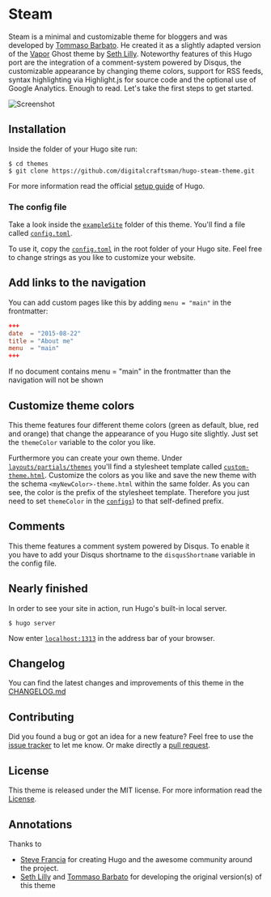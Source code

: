 # Steam

Steam is a minimal and customizable theme for bloggers and was developed by [Tommaso Barbato](//github.com/epistrephein). He created it as a slightly adapted version of the [Vapor](//github.com/sethlilly/Vapor) Ghost theme by [Seth Lilly](//github.com/sethlilly). Noteworthy features of this Hugo port are the integration of a comment-system powered by Disqus, the customizable appearance by changing theme colors, support for RSS feeds, syntax highlighting via Highlight.js for source code and the optional use of Google Analytics. Enough to read. Let's take the first steps to get started.

![Screenshot](https://raw.githubusercontent.com/digitalcraftsman/hugo-steam-theme/dev/images/screenshot.png)


## Installation

Inside the folder of your Hugo site run:

    $ cd themes
    $ git clone https://github.com/digitalcraftsman/hugo-steam-theme.git

For more information read the official [setup guide](//gohugo.io/overview/installing/) of Hugo.

### The config file

Take a look inside the [`exampleSite`](//github.com/digitalcraftsman/hugo-steam-theme/blob/dev/exampleSite/) folder of this theme. You'll find a file called [`config.toml`](//github.com/digitalcraftsman/hugo-steam-theme/blob/dev/exampleSite/config.toml).

To use it, copy the [`config.toml`](//github.com/digitalcraftsman/hugo-steam-theme/blob/dev/exampleSite/config.toml) in the root folder of your Hugo site. Feel free to change strings as you like to customize your website.

## Add links to the navigation

You can add custom pages like this by adding `menu = "main"` in the frontmatter:

```toml
+++
date  = "2015-08-22"
title = "About me"
menu  = "main"
+++
```

If no document contains menu = "main" in the frontmatter than the navigation will not be shown


## Customize theme colors

This theme features four different theme colors (green as default, blue, red and orange) that change the appearance of you Hugo site slightly. Just set the `themeColor` variable to the color you like.

Furthermore you can create your own theme. Under [`layouts/partials/themes`](//github.com/digitalcraftsman/hugo-steam-theme/tree/dev/layouts/partials/themes) you'll find a stylesheet template called [`custom-theme.html`](//github.com/digitalcraftsman/hugo-steam-theme/blob/dev/layouts/partials/themes/custom-theme.html). Customize the colors as you like and save the new theme with the schema `<myNewColor>-theme.html` within the same folder. As you can see, the color is the prefix of the stylesheet template. Therefore you just need to set `themeColor` in the [`configs`](//github.com/digitalcraftsman/hugo-steam-theme/blob/dev/exampleSite/config.toml)) to that self-defined prefix. 

## Comments

This theme features a comment system powered by Disqus. To enable it you have to add your Disqus shortname to the `disqusShortname` variable in the config file.

## Nearly finished

In order to see your site in action, run Hugo's built-in local server. 

    $ hugo server

Now enter [`localhost:1313`](http://localhost:1313) in the address bar of your browser.

## Changelog

You can find the latest changes and improvements of this theme in the [CHANGELOG.md](https://github.com/digitalcraftsman/hugo-steam-theme/blob/master/CHANGELOG.md)


## Contributing

Did you found a bug or got an idea for a new feature? Feel free to use the [issue tracker](//github.com/digitalcraftsman/hugo-steam-theme/issues) to let me know. Or make directly a [pull request](//github.com/digitalcraftsman/hugo-steam-theme/pulls).


## License

This theme is released under the MIT license. For more information read the [License](//github.com/digitalcraftsman/hugo-steam-theme/blob/master/LICENSE.md).


## Annotations

Thanks to 

- [Steve Francia](//github.com/spf13) for creating Hugo and the awesome community around the project.
- [Seth Lilly](//github.com/sethlilly) and [Tommaso Barbato](//github.com/epistrephein) for developing the original version(s) of this theme
